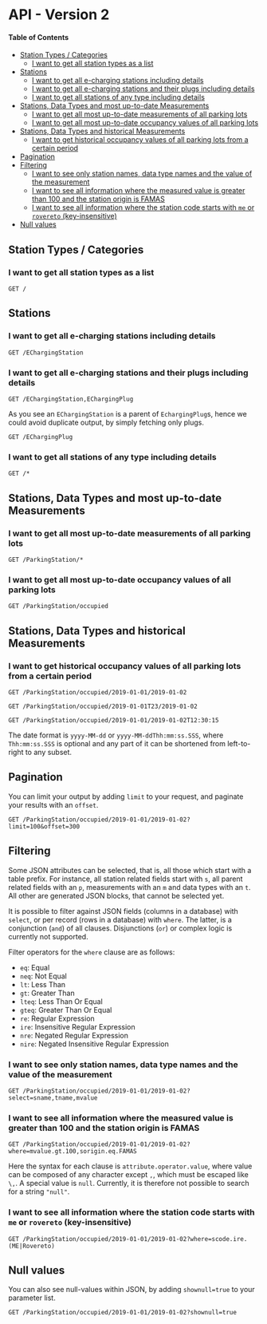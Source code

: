 # API - Version 2

<!-- START doctoc generated TOC please keep comment here to allow auto update -->
<!-- DON'T EDIT THIS SECTION, INSTEAD RE-RUN doctoc TO UPDATE -->
#### Table of Contents

- [Station Types / Categories](#station-types--categories)
  - [I want to get all station types as a list](#i-want-to-get-all-station-types-as-a-list)
- [Stations](#stations)
  - [I want to get all e-charging stations including details](#i-want-to-get-all-e-charging-stations-including-details)
  - [I want to get all e-charging stations and their plugs including details](#i-want-to-get-all-e-charging-stations-and-their-plugs-including-details)
  - [I want to get all stations of any type including details](#i-want-to-get-all-stations-of-any-type-including-details)
- [Stations, Data Types and most up-to-date Measurements](#stations-data-types-and-most-up-to-date-measurements)
  - [I want to get all most up-to-date measurements of all parking lots](#i-want-to-get-all-most-up-to-date-measurements-of-all-parking-lots)
  - [I want to get all most up-to-date occupancy values of all parking lots](#i-want-to-get-all-most-up-to-date-occupancy-values-of-all-parking-lots)
- [Stations, Data Types and historical Measurements](#stations-data-types-and-historical-measurements)
  - [I want to get historical occupancy values of all parking lots from a certain period](#i-want-to-get-historical-occupancy-values-of-all-parking-lots-from-a-certain-period)
- [Pagination](#pagination)
- [Filtering](#filtering)
  - [I want to see only station names, data type names and the value of the measurement](#i-want-to-see-only-station-names-data-type-names-and-the-value-of-the-measurement)
  - [I want to see all information where the measured value is greater than 100 and the station origin is FAMAS](#i-want-to-see-all-information-where-the-measured-value-is-greater-than-100-and-the-station-origin-is-famas)
  - [I want to see all information where the station code starts with `me` or `rovereto` (key-insensitive)](#i-want-to-see-all-information-where-the-station-code-starts-with-me-or-rovereto-key-insensitive)
- [Null values](#null-values)

<!-- END doctoc generated TOC please keep comment here to allow auto update -->

## Station Types / Categories

### I want to get all station types as a list
```
GET /
```

## Stations

### I want to get all e-charging stations including details
```
GET /EChargingStation
```

### I want to get all e-charging stations and their plugs including details
```
GET /EChargingStation,EChargingPlug
```

As you see an `EChargingStation` is a parent of `EchargingPlug`s, hence we
could avoid duplicate output, by simply fetching only plugs.

```
GET /EChargingPlug
```

### I want to get all stations of any type including details
```
GET /*
```

## Stations, Data Types and most up-to-date Measurements

### I want to get all most up-to-date measurements of all parking lots
```
GET /ParkingStation/*
```

### I want to get all most up-to-date occupancy values of all parking lots
```
GET /ParkingStation/occupied
```

## Stations, Data Types and historical Measurements

### I want to get historical occupancy values of all parking lots from a certain period
```
GET /ParkingStation/occupied/2019-01-01/2019-01-02
```

```
GET /ParkingStation/occupied/2019-01-01T23/2019-01-02
```

```
GET /ParkingStation/occupied/2019-01-01/2019-01-02T12:30:15
```

The date format is `yyyy-MM-dd` or `yyyy-MM-ddThh:mm:ss.SSS`, where `Thh:mm:ss.SSS`
is optional and any part of it can be shortened from left-to-right to any subset.

## Pagination

You can limit your output by adding `limit` to your request, and paginate your results with an `offset`.

```
GET /ParkingStation/occupied/2019-01-01/2019-01-02?limit=100&offset=300
```

## Filtering

Some JSON attributes can be selected, that is, all those which start with a table prefix. For instance,
all station related fields start with `s`, all parent related fields with an `p`, measurements with an `m`
and data types with an `t`. All other are generated JSON blocks, that cannot be selected yet.

It is possible to filter against JSON fields (columns in a database) with `select`,
or per record (rows in a database) with `where`. The latter, is a conjunction (`and`) of all clauses.
Disjunctions (`or`) or complex logic is currently not supported.

Filter operators for the `where` clause are as follows:
- `eq`: Equal
- `neq`: Not Equal
- `lt`: Less Than
- `gt`: Greater Than
- `lteq`: Less Than Or Equal
- `gteq`: Greater Than Or Equal
- `re`: Regular Expression
- `ire`: Insensitive Regular Expression
- `nre`: Negated Regular Expression
- `nire`: Negated Insensitive Regular Expression

### I want to see only station names, data type names and the value of the measurement
```
GET /ParkingStation/occupied/2019-01-01/2019-01-02?select=sname,tname,mvalue
```

### I want to see all information where the measured value is greater than 100 and the station origin is FAMAS
```
GET /ParkingStation/occupied/2019-01-01/2019-01-02?where=mvalue.gt.100,sorigin.eq.FAMAS
```

Here the syntax for each clause is `attribute.operator.value`, where value can be composed of any character
except `,`, which must be escaped like `\,`. A special value is `null`. Currently, it is therefore not possible
to search for a string `"null"`.

### I want to see all information where the station code starts with `me` or `rovereto` (key-insensitive)
```
GET /ParkingStation/occupied/2019-01-01/2019-01-02?where=scode.ire.(ME|Rovereto)
```

## Null values

You can also see null-values within JSON, by adding `shownull=true` to your parameter list.

```
GET /ParkingStation/occupied/2019-01-01/2019-01-02?shownull=true
```



